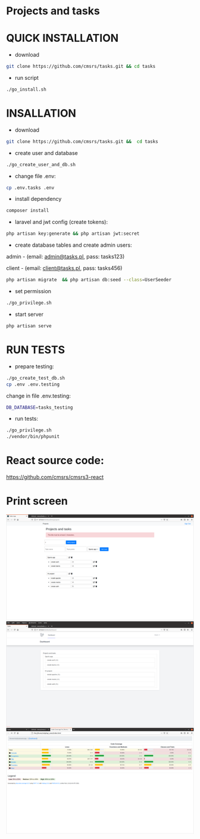 # Projects and tasks


# QUICK INSTALLATION

* download
 
```bash
git clone https://github.com/cmsrs/tasks.git && cd tasks
```

* run script 

```bash
./go_install.sh
```


# INSALLATION

* download
 
```bash
git clone https://github.com/cmsrs/tasks.git &&  cd tasks
```

* create user and database

```bash
./go_create_user_and_db.sh
```
 
* change file .env:
 
```bash
cp .env.tasks .env
```

* install dependency

```bash
composer install
```

* laravel and jwt config (create tokens):

```bash
php artisan key:generate && php artisan jwt:secret
```
 
* create database tables and create admin users: 

admin - (email: admin@tasks.pl, pass: tasks123) 

client - (email: client@tasks.pl, pass: tasks456)

```bash
php artisan migrate  && php artisan db:seed --class=UserSeeder
```
 
* set permission 
 
```bash
./go_privilege.sh
```
 
* start server
 
```bash
php artisan serve
```

# RUN TESTS

* prepare testing:

```bash
./go_create_test_db.sh
cp .env .env.testing 
```
 
change in file .env.testing:

```bash
DB_DATABASE=tasks_testing
```

* run tests: 

```bash
./go_privilege.sh
./vendor/bin/phpunit
```
 
# React source code:

https://github.com/cmsrs/cmsrs3-react

# Print screen

<img src="https://github.com/cmsrs/tasks/blob/main/rs/admin.png" />
<img src="https://github.com/cmsrs/tasks/blob/main/rs/client.png" />
<img src="https://github.com/cmsrs/tasks/blob/main/rs/tests.png" />
